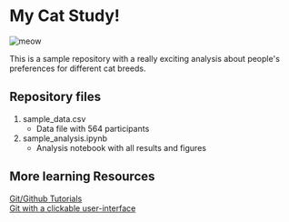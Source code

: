 # My Cat Study!

![meow](http://www.catgifpage.com/gifs/303.gif)

This is a sample repository with a really exciting analysis about people's preferences for different cat breeds.


## Repository files

1. sample_data.csv
    - Data file with 564 participants
2. sample_analysis.ipynb
    - Analysis notebook with all results and figures

## More learning Resources
[Git/Github Tutorials](https://www.atlassian.com/git/tutorials)  
[Git with a clickable user-interface](https://www.gitkraken.com/)
